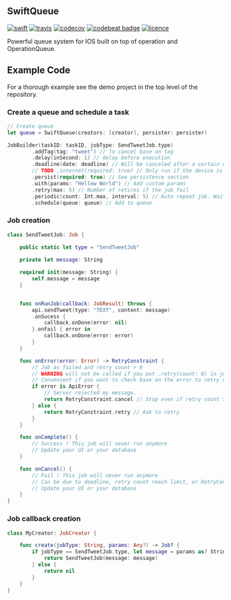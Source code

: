 ## SwiftQueue
[![swift](https://img.shields.io/badge/Swift-3.0-orange.svg?style=flat)](https://swift.org")
[![travis](https://travis-ci.org/lucas34/SwiftQueue.svg?branch=master)](https://travis-ci.org/lucas34/SwiftQueue)
[![codecov](https://codecov.io/gh/lucas34/SwiftQ/branch/master/graph/badge.svg)](https://codecov.io/gh/lucas34/SwiftQueue)
[![codebeat badge](https://codebeat.co/badges/4ac05b9d-fefa-4be3-a38f-f58a4b5698cd)](https://codebeat.co/projects/github-com-lucas34-swiftq-master)
[![licence](https://img.shields.io/badge/License-MIT-blue.svg?style=flat)](https://tldrlegal.com/license/mit-license)
    
Powerful queue system for IOS built on top of operation and OperationQueue.

## Example Code
For a thorough example see the demo project in the top level of the repository.

### Create a queue and schedule a task
```swift
// Create queue
let queue = SwiftQueue(creators: [creator], persister: persister)

JobBuilder(taskID: taskID, jobType: SendTweetJob.type)
        .addTag(tag: "tweet") // To cancel base on tag
        .delay(inSecond: 1) // delay before execution
        .deadline(date: deadline) // Will be canceled after a certain date
        // TODO .internet(required: true) // Only run if the device is connected.
        .persist(required: true) // See persistence section
        .with(params: "Hellow World") // Add custom params
        .retry(max: 5) // Number of retires if the job fail
        .periodic(count: Int.max, interval: 5) // Auto repeat job. Wait 5 seconds between each run
        .schedule(queue: queue) // Add to queue
```

### Job creation
```swift
class SendTweetJob: Job {
    
    public static let type = "SendTweetJob"    

    private let message: String

    required init(message: String) {
        self.message = message
    }


    func onRunJob(callback: JobResult) throws {
        api.sendTweet(type: "TEXT", content: message)
        .onSucess {
            callback.onDone(error: nil)
        }.onFail { error in
            callback.onDone(error: error)
        }
    }

    func onError(error: Error) -> RetryConstraint {
        // Job as failed and retry count > 0
        // WARNING will not be called if you put .retry(count: 0) in job builder
        // Convenient if you want to check base on the error to retry or not
        if error is ApiError {
            // Server rejected my message.
            return RetryConstraint.cancel // Stop even if retry count > 0
        } else {
            return RetryConstraint.retry // Ask to retry
        }
    }

    func onComplete() {
        // Success ! This job will never run anymore
        // Update your UI or your database
    }

    func onCancel() {
        // Fail ! This job will never run anymore
        // Can be due to deadline, retry count reach limit, or RetryConstraint.cancel
        // Update your UI or your database
    }
}
```

### Job callback creation
```swift
class MyCreator: JobCreator {

    func create(jobType: String, params: Any?) -> Job? {
        if jobType == SendTweetJob.type, let message = params as? String  {
            return SendTweetJob(message: message)
        } else {
            return nil
        }
    }
}
```